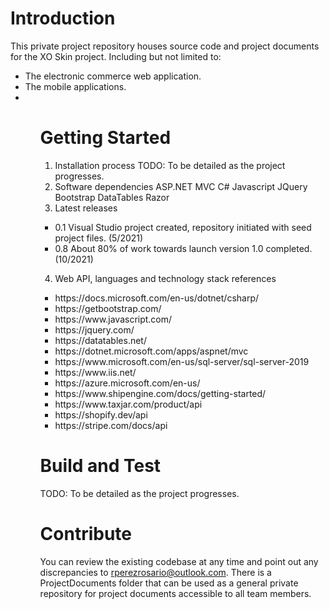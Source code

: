 # Introduction 
This private project repository houses source code and project documents for the XO Skin project. 
Including but not limited to:
 
<ul>
<li>The electronic commerce web application.</li> 
<li>The mobile applications.<li>
<ul>

# Getting Started
1.	Installation process
TODO: To be detailed as the project progresses.
2.	Software dependencies
ASP.NET MVC
C#
Javascript
JQuery
Bootstrap
DataTables
Razor
3.	Latest releases

<ul>
<li>0.1 Visual Studio project created, repository initiated with seed project files. (5/2021)</li>
<li>0.8 About 80% of work towards launch version 1.0 completed. (10/2021)</li>
</ul>

4.	Web API, languages and technology stack references

<ul>
<li>https://docs.microsoft.com/en-us/dotnet/csharp/</li>
<li>https://getbootstrap.com/</li>
<li>https://www.javascript.com/</li>
<li>https://jquery.com/</li>
<li>https://datatables.net/</li>
<li>https://dotnet.microsoft.com/apps/aspnet/mvc</li>
<li>https://www.microsoft.com/en-us/sql-server/sql-server-2019</li>
<li>https://www.iis.net/</li>
<li>https://azure.microsoft.com/en-us/</li>
<li>https://www.shipengine.com/docs/getting-started/</li>
<li>https://www.taxjar.com/product/api</li>
<li>https://shopify.dev/api</li>
<li>https://stripe.com/docs/api</li>
</ul>

# Build and Test
TODO: To be detailed as the project progresses. 
# Contribute
You can review the existing codebase at any time and point out any discrepancies to rperezrosario@outlook.com.
There is a ProjectDocuments folder that can be used as a general private repository for project documents accessible to all team members.